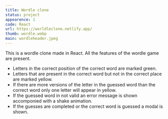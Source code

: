 ```yaml
---
title: Wordle clone
status: project
appearence: 1
code: React
url: https://worldleclone.netlify.app/
thumb: wordle.webp
main: wordleheader.jpeg
---
```


This is a wordle clone made in React. All the features of the wordle game are present.

- Letters in the correct position of the correct word are marked green.
- Letters that are present in the correct word but not in the correct place are marked yellow.
- If there are more versions of the letter in the guessed word than the correct word only one letter will appear in yellow.
- If the guessed word in not valid an error message is shown accomponied with a shake animation.
- If the guesses are completed or the correct word is guessed a modal is shown.

